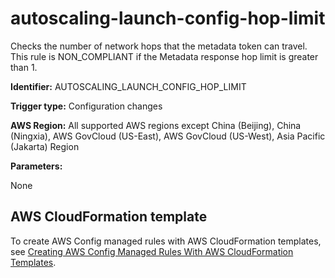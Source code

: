 # autoscaling\-launch\-config\-hop\-limit<a name="autoscaling-launch-config-hop-limit"></a>

Checks the number of network hops that the metadata token can travel\. This rule is NON\_COMPLIANT if the Metadata response hop limit is greater than 1\. 

**Identifier:** AUTOSCALING\_LAUNCH\_CONFIG\_HOP\_LIMIT

**Trigger type:** Configuration changes

**AWS Region:** All supported AWS regions except China \(Beijing\), China \(Ningxia\), AWS GovCloud \(US\-East\), AWS GovCloud \(US\-West\), Asia Pacific \(Jakarta\) Region

**Parameters:**

None  

## AWS CloudFormation template<a name="w79aac11c32c17b7c43c15"></a>

To create AWS Config managed rules with AWS CloudFormation templates, see [Creating AWS Config Managed Rules With AWS CloudFormation Templates](aws-config-managed-rules-cloudformation-templates.md)\.